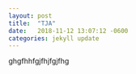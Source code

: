 ```yaml
---
layout: post
title:  "TJA"
date:   2018-11-12 13:07:12 -0600
categories: jekyll update
---
```


ghgfhhfgjfhjfgjfhg